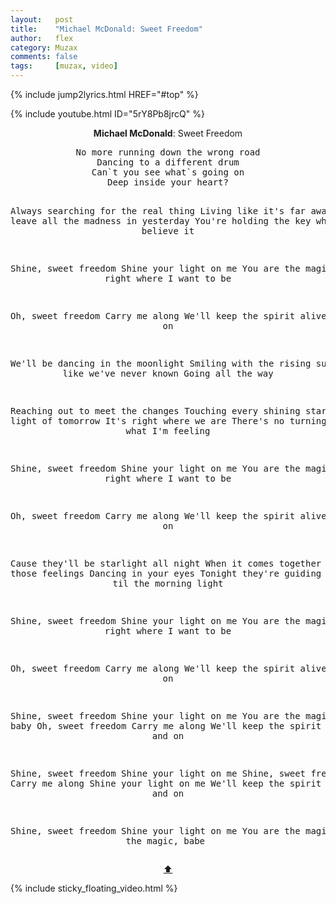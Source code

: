 ```yaml
---
layout:   post
title:    "Michael McDonald: Sweet Freedom"
author:   flex
category: Muzax
comments: false
tags:     [muzax, video]
---
```


{% include jump2lyrics.html HREF="#top" %}

<div class="overridemaxwidthboth">
{% include youtube.html ID="5rY8Pb8jrcQ" %}
</div>

<a id="top"></a>
<div id="lyrics"><div class="lyricsheader" style=""><p><center><b>Michael McDonald</b>: Sweet Freedom</center></p></div>
<center><pre>
No more running down the wrong road
Dancing to a different drum
Can`t you see what`s going on
Deep inside your heart?

Always searching for the real thing
Living like it's far away
Just leave all the madness in yesterday
You're holding the key when you believe it

Shine, sweet freedom
Shine your light on me
You are the magic
You're right where I want to be

Oh, sweet freedom
Carry me along
We'll keep the spirit alive
On and on

We'll be dancing in the moonlight
Smiling with the rising sun
Living like we've never known
Going all the way

Reaching out to meet the changes
Touching every shining star
The light of tomorrow
It's right where we are
There's no turning back from what I'm feeling

Shine, sweet freedom
Shine your light on me
You are the magic
You're right where I want to be

Oh, sweet freedom
Carry me along
We'll keep the spirit alive
On and on

Cause they'll be starlight all night
When it comes together
Share those feelings
Dancing in your eyes
Tonight they're guiding us
Shining til the morning light

Shine, sweet freedom
Shine your light on me
You are the magic
You're right where I want to be

Oh, sweet freedom
Carry me along
We'll keep the spirit alive
On and on

Shine, sweet freedom
Shine your light on me
You are the magic, magic, baby
Oh, sweet freedom
Carry me along
We'll keep the spirit
Alive, on and on

Shine, sweet freedom
Shine your light on me
Shine, sweet freedom
Carry me along
Shine your light on me
We'll keep the spirit
Alive, on and on

Shine, sweet freedom
Shine your light on me
You are the magic
You are the magic, babe
</pre>
<a href="#top">⬆</a></center></div>

<div class="sticky_floating_video"></div>
{% include sticky_floating_video.html %}
